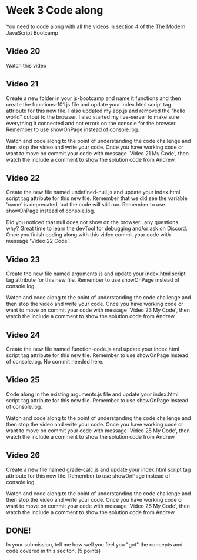# Week 3 Code along
You need to code along with all the videos in section 4 of the The Modern JavaScript Bootcamp


## Video 20
Watch this video

## Video 21
Create a new folder in your js-bootcamp and name it functions and then create the functions-101.js file and update your index.html script tag attribute for this new file.  I also updated my app.js and removed the "hello world" output to the browser.  I also started my live-server to make sure everything it connected and not errors on the console for the browser. Remember to use showOnPage instead of console.log. 

Watch and code along to the point of understanding the code challenge and then stop the video and write your code.  Once you have working code or want to move on commit your code with message 'Video 21 My Code', then watch the include a comment to show the solution code from Andrew.

## Video 22
Create the new file named undefined-null.js and update your index.html script tag attribute for this new file.  Remember that we did see the variable 'name' is deprecated, but the code will still run.  Remember to use showOnPage instead of console.log.

Did you noticed that null does not show on the browser...any questions why?  Great time to learn the devTool for debugging and/or ask on Discord.  Once you finish coding along with this video commit your code with message 'Video 22 Code'.

## Video 23
Create the new file named arguments.js and update your index.html script tag attribute for this new file.   Remember to use showOnPage instead of console.log. 

Watch and code along to the point of understanding the code challenge and then stop the video and write your code.  Once you have working code or want to move on commit your code with message 'Video 23 My Code', then watch the include a comment to show the solution code from Andrew.

## Video 24
Create the new file named function-code.js and update your index.html script tag attribute for this new file.   Remember to use showOnPage instead of console.log. No commit needed here. 

## Video 25
Code along in the existing arguments.js file and update your index.html script tag attribute for this new file.   Remember to use showOnPage instead of console.log.

Watch and code along to the point of understanding the code challenge and then stop the video and write your code.  Once you have working code or want to move on commit your code with message 'Video 25 My Code', then watch the include a comment to show the solution code from Andrew.

## Video 26
Create a new file named grade-calc.js and update your index.html script tag attribute for this new file.   Remember to use showOnPage instead of console.log.

Watch and code along to the point of understanding the code challenge and then stop the video and write your code.  Once you have working code or want to move on commit your code with message 'Video 26 My Code', then watch the include a comment to show the solution code from Andrew.

## DONE!  
In your submission, tell me how well you feel you "got" the concepts and code covered in this seciton. (5 points)